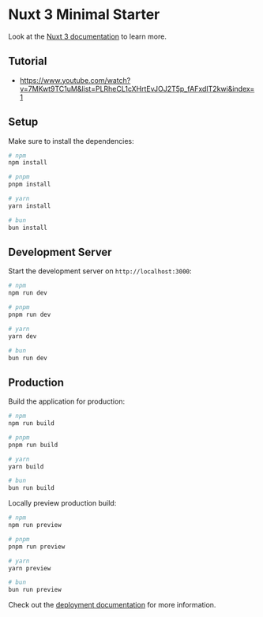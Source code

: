 # Nuxt 3 Minimal Starter
Look at the [Nuxt 3 documentation](https://nuxt.com/docs/getting-started/introduction) to learn more.

## Tutorial
* https://www.youtube.com/watch?v=7MKwt9TC1uM&list=PLRheCL1cXHrtEvJOJ2T5p_fAFxdIT2kwi&index=1

## Setup

Make sure to install the dependencies:

```bash
# npm
npm install

# pnpm
pnpm install

# yarn
yarn install

# bun
bun install
```

## Development Server

Start the development server on `http://localhost:3000`:

```bash
# npm
npm run dev

# pnpm
pnpm run dev

# yarn
yarn dev

# bun
bun run dev
```

## Production

Build the application for production:

```bash
# npm
npm run build

# pnpm
pnpm run build

# yarn
yarn build

# bun
bun run build
```

Locally preview production build:

```bash
# npm
npm run preview

# pnpm
pnpm run preview

# yarn
yarn preview

# bun
bun run preview
```

Check out the [deployment documentation](https://nuxt.com/docs/getting-started/deployment) for more information.
